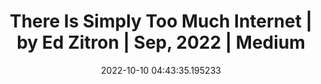 ---
date: 2022-10-10 04:43:35.195233
link:
  source: web
  source_url: https://roytang.net
  text: There Is Simply Too Much Internet | by Ed Zitron | Sep, 2022 | Medium
  url: https://edzitron.medium.com/there-is-simply-too-much-internet-7ed232938709
source: web
syndicated:
- type: mastodon
  url: https://mastodon.technology/users/roytang/statuses/109142148112652417
- type: twitter
  url: https://twitter.com/roytang/status/1579331791009198081/
title: There Is Simply Too Much Internet | by Ed Zitron | Sep, 2022 | Medium
---